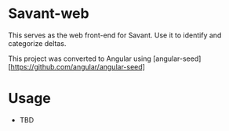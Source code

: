 # Savant-web
This serves as the web front-end for Savant. Use it to identify and
categorize deltas.

This project was converted to Angular using
[angular-seed][https://github.com/angular/angular-seed]

# Usage
* TBD
